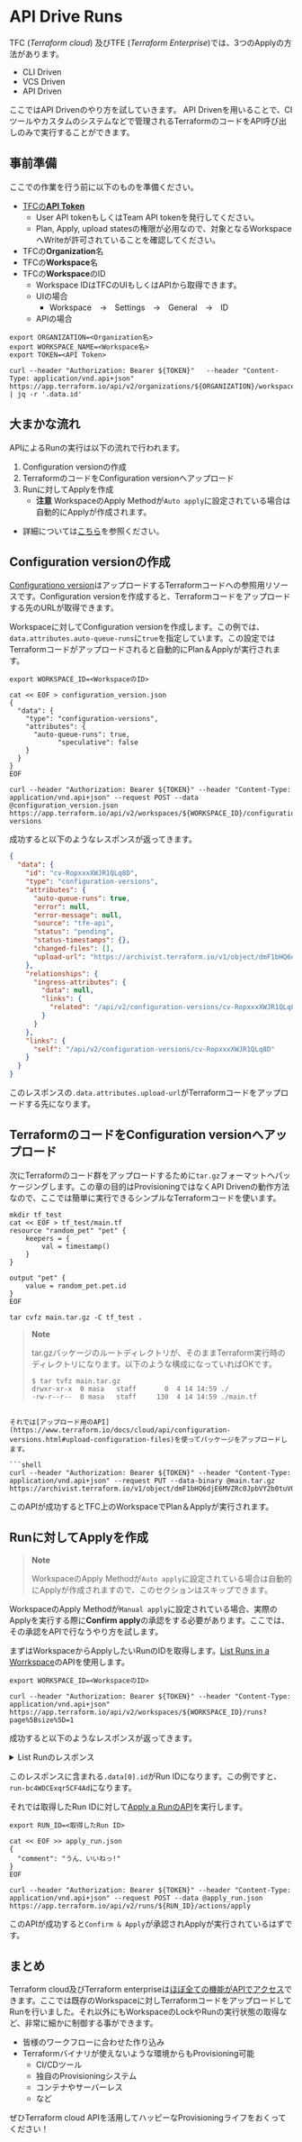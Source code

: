 # API Drive Runs

TFC (*Terraform cloud*) 及びTFE (*Terraform Enterprise*)では、3つのApplyの方法があります。

- CLI Driven
- VCS Driven
- API Driven

ここではAPI Drivenのやり方を試していきます。
API Drivenを用いることで、CIツールやカスタムのシステムなどで管理されるTerraformのコードをAPI呼び出しのみで実行することができます。


## 事前準備

ここでの作業を行う前に以下のものを準備ください。

- [TFCの**API Token**](https://www.terraform.io/docs/cloud/users-teams-organizations/api-tokens.html)
  - User API tokenもしくはTeam API tokenを発行してください。
  - Plan, Apply, upload statesの権限が必用なので、対象となるWorkspaceへWriteが許可されていることを確認してください。
- TFCの**Organization**名
- TFCの**Workspace**名
- TFCの**Workspace**のID
  - Workspace IDはTFCのUIもしくはAPIから取得できます。
  - UIの場合
    - Workspace　→　Settings　→　General　→　ID
  - APIの場合
```shell
export ORGANIZATION=<Organization名>
export WORKSPACE_NAME=<Workspace名>
export TOKEN=<API Token>

curl --header "Authorization: Bearer ${TOKEN}"   --header "Content-Type: application/vnd.api+json"   https://app.terraform.io/api/v2/organizations/${ORGANIZATION}/workspaces/${WORKSPACE_NAME} | jq -r '.data.id'
```

## 大まかな流れ

APIによるRunの実行は以下の流れで行われます。

1. Configuration versionの作成
2. TerraformのコードをConfiguration versionへアップロード
3. Runに対してApplyを作成
   - **注意** WorkspaceのApply Methodが`Auto apply`に設定されている場合は自動的にApplyが作成されます。

* 詳細については[こちら](https://www.terraform.io/docs/cloud/run/api.html)を参照ください。


## Configuration versionの作成

[Configurationo version](https://www.terraform.io/docs/cloud/api/configuration-versions.html#create-a-configuration-version)はアップロードするTerraformコードへの参照用リソースです。Configuration versionを作成すると、Terraformコードをアップロードする先のURLが取得できます。

Workspaceに対してConfiguration versionを作成します。この例では、`data.attributes.auto-queue-runs`に`true`を指定しています。この設定ではTerraformコードがアップロードされると自動的にPlan＆Applyが実行されます。


```shell
export WORKSPACE_ID=<WorkspaceのID>

cat << EOF > configuration_version.json
{
  "data": {
    "type": "configuration-versions",
    "attributes": {
      "auto-queue-runs": true,
			"speculative": false
    }
  }
}
EOF

curl --header "Authorization: Bearer ${TOKEN}" --header "Content-Type: application/vnd.api+json" --request POST --data @configuration_version.json https://app.terraform.io/api/v2/workspaces/${WORKSPACE_ID}/configuration-versions
```

成功すると以下のようなレスポンスが返ってきます。

```json
{
  "data": {
    "id": "cv-RopxxxXWJR1QLq8D",
    "type": "configuration-versions",
    "attributes": {
      "auto-queue-runs": true,
      "error": null,
      "error-message": null,
      "source": "tfe-api",
      "status": "pending",
      "status-timestamps": {},
      "changed-files": [],
      "upload-url": "https://archivist.terraform.io/v1/object/dmF1bHQ6djE6MVZRc0JpbVY2b0tuV0dydmVXSVVyRzJ2VEZuSmdBRmo2QWM5TmNGdFRVK29tTHRKdU9CdGJsWjNablR0ZWsrQVEvQkxHbHFnY3lRVUJ1NEt4dHhnWjVRN29BVXQrL0w1L0Y1eE1IeFhtY3hZUkRMaFYvUW1QUG51MzVkeUt4eDZ2U3VQc09jVXlWQ1YrZ0c1WHRzUTR1M0hJRU4rZkRna1k0WGJqaCt0ZFhFRTdaS3EyREJnTzI0YkFyQ0FqbFNzdTg5QnhPTVFFdWRsei95N2NlaERvUkxQY0dacVBEN25KOXFkbFRQeUxLV2hPNWp1ajJvaG1CRlVQZmJZZzR4cHlLc25hOGFZbGFBSWgyMFVNSzRPTGtvZkpkRGhzdTg9"
    },
    "relationships": {
      "ingress-attributes": {
        "data": null,
        "links": {
          "related": "/api/v2/configuration-versions/cv-RopxxxXWJR1QLq8D/ingress-attributes"
        }
      }
    },
    "links": {
      "self": "/api/v2/configuration-versions/cv-RopxxxXWJR1QLq8D"
    }
  }
}
```

このレスポンスの`.data.attributes.upload-url`がTerraformコードをアップロードする先になります。

## TerraformのコードをConfiguration versionへアップロード

次にTerraformのコード群をアップロードするために`tar.gz`フォーマットへパッケージングします。この章の目的はProvisioningではなくAPI Drivenの動作方法なので、ここでは簡単に実行できるシンプルなTerraformコードを使います。

```shell
mkdir tf_test
cat << EOF > tf_test/main.tf
resource "random_pet" "pet" {
	keepers = {
		val = timestamp()
	}
}

output "pet" {
	value = random_pet.pet.id
}
EOF

tar cvfz main.tar.gz -C tf_test .
```

>**Note**
>
>tar.gzパッケージのルートディレクトリが、そのままTerraform実行時のディレクトリになります。以下のような構成になっていればOKです。
>```shell
> $ tar tvfz main.tar.gz
> drwxr-xr-x  0 masa   staff       0  4 14 14:59 ./
> -rw-r--r--  0 masa   staff     130  4 14 14:59 ./main.tf
>
```

それでは[アップロード用のAPI](https://www.terraform.io/docs/cloud/api/configuration-versions.html#upload-configuration-files)を使ってパッケージをアップロードします。

```shell
curl --header "Authorization: Bearer ${TOKEN}" --header "Content-Type: application/vnd.api+json" --request PUT --data-binary @main.tar.gz https://archivist.terraform.io/v1/object/dmF1bHQ6djE6MVZRc0JpbVY2b0tuV0dydmVXSVVyRzJ2VEZuSmdBRmo2QWM5TmNGdFRVK29tTHRKdU9CdGJsWjNablR0ZWsrQVEvQkxHbHFnY3lRVUJ1NEt4dHhnWjVRN29BVXQrL0w1L0Y1eE1IeFhtY3hZUkRMaFYvUW1QUG51MzVkeUt4eDZ2U3VQc09jVXlWQ1YrZ0c1WHRzUTR1M0hJRU4rZkRna1k0WGJqaCt0ZFhFRTdaS3EyREJnTzI0YkFyQ0FqbFNzdTg5QnhPTVFFdWRsei95N2NlaERvUkxQY0dacVBEN25KOXFkbFRQeUxLV2hPNWp1ajJvaG1CRlVQZmJZZzR4cHlLc25hOGFZbGFBSWgyMFVNSzRPTGtvZkpkRGhzdTg9
```

このAPIが成功するとTFC上のWorkspaceでPlan＆Applyが実行されます。

## Runに対してApplyを作成

> **Note**
>
> WorkspaceのApply Methodが`Auto apply`に設定されている場合は自動的にApplyが作成されますので、このセクションはスキップできます。

WorkspaceのApply Methodが`Manual apply`に設定されている場合、実際のApplyを実行する際に**Confirm apply**の承認をする必要があります。ここでは、その承認をAPIで行なうやり方を試します。

まずはWorkspaceからApplyしたいRunのIDを取得します。[List Runs in a Worrkspace](https://www.terraform.io/docs/cloud/api/run.html#list-runs-in-a-workspace)のAPIを使用します。

```shell
export WORKSPACE_ID=<WorkspaceのID>

curl --header "Authorization: Bearer ${TOKEN}" --header "Content-Type: application/vnd.api+json" https://app.terraform.io/api/v2/workspaces/${WORKSPACE_ID}/runs?page%5Bsize%5D=1
```

成功すると以下のようなレスポンスが返ってきます。

<details><summary>List Runのレスポンス</summary>

```json
{
  "data": [
    {
      "id": "run-bc4WDCExqr5CF4Ad",
      "type": "runs",
      "attributes": {
        "actions": {
          "is-cancelable": false,
          "is-confirmable": true,
          "is-discardable": true,
          "is-force-cancelable": false
        },
        "canceled-at": null,
        "created-at": "2020-04-14T06:34:05.962Z",
        "has-changes": true,
        "is-destroy": false,
        "message": "New configuration uploaded via the Terraform Cloud API",
        "plan-only": false,
        "source": "tfe-configuration-version",
        "status-timestamps": {
          "planned-at": "2020-04-14T06:34:22+00:00",
          "planning-at": "2020-04-14T06:34:06+00:00",
          "plan-queued-at": "2020-04-14T06:34:06+00:00",
          "cost-estimated-at": "2020-04-14T06:34:29+00:00",
          "plan-queueable-at": "2020-04-14T06:34:06+00:00",
          "cost-estimating-at": "2020-04-14T06:34:22+00:00"
        },
        "status": "cost_estimated",
        "trigger-reason": "manual",
        "permissions": {
          "can-apply": true,
          "can-cancel": true,
          "can-discard": true,
          "can-force-execute": true,
          "can-force-cancel": true,
          "can-override-policy-check": true
        }
      },
      "relationships": {
        "workspace": {
          "data": {
            "id": "ws-ajLLjugn2ngooBV9",
            "type": "workspaces"
          }
        },
        "apply": {
          "data": {
            "id": "apply-YnTxd3Jyca6QxRyz",
            "type": "applies"
          },
          "links": {
            "related": "/api/v2/runs/run-bc4WDCExqr5CF4Ad/apply"
          }
        },
        "configuration-version": {
          "data": {
            "id": "cv-Fcd8m1fT1SYHukBV",
            "type": "configuration-versions"
          },
          "links": {
            "related": "/api/v2/runs/run-bc4WDCExqr5CF4Ad/configuration-version"
          }
        },
        "cost-estimate": {
          "data": {
            "id": "ce-QNvdDKY5LaFfX2K6",
            "type": "cost-estimates"
          },
          "links": {
            "related": "/api/v2/cost-estimates/ce-QNvdDKY5LaFfX2K6"
          }
        },
        "created-by": {
          "data": {
            "id": "user-F1BcjnRCZtW8irfQ",
            "type": "users"
          },
          "links": {
            "related": "/api/v2/runs/run-bc4WDCExqr5CF4Ad/created-by"
          }
        },
        "plan": {
          "data": {
            "id": "plan-QDeb8Th3SKGjmMfP",
            "type": "plans"
          },
          "links": {
            "related": "/api/v2/runs/run-bc4WDCExqr5CF4Ad/plan"
          }
        },
        "run-events": {
          "data": [
            {
              "id": "re-zEvX8pBeQmveXGCU",
              "type": "run-events"
            },
            {
              "id": "re-H14w91kpaBkYSZE3",
              "type": "run-events"
            },
            {
              "id": "re-PoqrfPvkTLeuRUyu",
              "type": "run-events"
            },
            {
              "id": "re-DQHX1WNuvtmkUf8e",
              "type": "run-events"
            },
            {
              "id": "re-G6XjkF2uCbG5LJ9T",
              "type": "run-events"
            },
            {
              "id": "re-7LsT4e4tKqUxk8bn",
              "type": "run-events"
            }
          ],
          "links": {
            "related": "/api/v2/runs/run-bc4WDCExqr5CF4Ad/run-events"
          }
        },
        "policy-checks": {
          "data": [],
          "links": {
            "related": "/api/v2/runs/run-bc4WDCExqr5CF4Ad/policy-checks"
          }
        },
        "comments": {
          "data": [],
          "links": {
            "related": "/api/v2/runs/run-bc4WDCExqr5CF4Ad/comments"
          }
        }
      },
      "links": {
        "self": "/api/v2/runs/run-bc4WDCExqr5CF4Ad"
      }
    }
  ],
  "links": {
    "self": "https://app.terraform.io/api/v2/workspaces/ws-ajLLjugn2ngooBV9/runs?page%5Bnumber%5D=1&page%5Bsize%5D=1",
    "first": "https://app.terraform.io/api/v2/workspaces/ws-ajLLjugn2ngooBV9/runs?page%5Bnumber%5D=1&page%5Bsize%5D=1",
    "prev": null,
    "next": "https://app.terraform.io/api/v2/workspaces/ws-ajLLjugn2ngooBV9/runs?page%5Bnumber%5D=2&page%5Bsize%5D=1",
    "last": "https://app.terraform.io/api/v2/workspaces/ws-ajLLjugn2ngooBV9/runs?page%5Bnumber%5D=2&page%5Bsize%5D=1"
  },
  "meta": {
    "pagination": {
      "current-page": 1,
      "prev-page": null,
      "next-page": 2,
      "total-pages": 2,
      "total-count": 2
    }
  }
}
```
</details>


このレスポンスに含まれる`.data[0].id`がRun IDになります。この例ですと、`run-bc4WDCExqr5CF4Ad`になります。

それでは取得したRun IDに対して[Apply a RunのAPI](https://www.terraform.io/docs/cloud/api/run.html#apply-a-run)を実行します。

```shell
export RUN_ID=<取得したRun ID>

cat << EOF >> apply_run.json
{
  "comment": "うん、いいねっ!"
}
EOF

curl --header "Authorization: Bearer ${TOKEN}" --header "Content-Type: application/vnd.api+json" --request POST --data @apply_run.json https://app.terraform.io/api/v2/runs/${RUN_ID}/actions/apply
```

このAPIが成功すると`Confirm & Apply`が承認されApplyが実行されているはずです。

## まとめ

Terraform cloud及びTerraform enterpriseは[ほぼ全ての機能がAPIでアクセス](https://www.terraform.io/docs/cloud/api/index.html)できます。ここでは既存のWorkspaceに対しTerraformコードをアップロードしてRunを行いました。それ以外にもWorkspaceのLockやRunの実行状態の取得など、非常に細かに制御する事ができます。

- 皆様のワークフローに合わせた作り込み
- Terraformバイナリが使えないような環境からもProvisioning可能
  - CI/CDツール
  - 独自のProvisioningシステム
  - コンテナやサーバーレス
  - など

ぜひTerraform cloud APIを活用してハッピーなProvisioningライフをおくってください！
